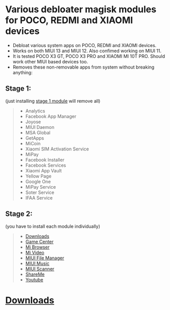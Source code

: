 # Various debloater magisk modules for POCO, REDMI and XIAOMI devices  
- Debloat various system apps on POCO, REDMI and XIAOMI devices.  
- Works on both MIUI 13 and MIUI 12. Also confimed working on MIUI 11.  
- It is tested POCO X3 GT, POCO X3 PRO and XIAOMI MI 10T PRO. Should work other MIUI based devices too.   
- Removes these non-removable apps from system without breaking anything:  
## Stage 1:  
(just installing [stage 1 module](https://github.com/symbuzzer/MIUI-Debloater-Magisk-Modules/tree/main/stage1) will remove all)  
  > - Analytics  
  > - Facebook App Manager  
  > - Joyose  
  > - MIUI Daemon  
  > - MSA Global  
  > - GetApps  
  > - MiCoin  
  > - Xiaomi SIM Activation Service  
  > - MiPay  
  > - Facebook Installer  
  > - Facebook Services  
  > - Xiaomi App Vault  
  > - Yellow Page  
  > - Google One  
  > - MiPay Service  
  > - Soter Service  
  > - IFAA Service  
## Stage 2:  
(you have to install each module individually)  
  > - [Downloads](https://github.com/symbuzzer/MIUI-Debloater-Magisk-Modules/tree/main/stage2-downloads)  
  > - [Game Center](https://github.com/symbuzzer/MIUI-Debloater-Magisk-Modules/tree/main/stage2-gamecenter)  
  > - [Mi Browser](https://github.com/symbuzzer/MIUI-Debloater-Magisk-Modules/tree/main/stage2-mibrowser)  
  > - [Mi Video](https://github.com/symbuzzer/MIUI-Debloater-Magisk-Modules/tree/main/stage2-mivideo)  
  > - [MIUI File Manager](https://github.com/symbuzzer/MIUI-Debloater-Magisk-Modules/tree/main/stage2-miuifilemanager)  
  > - [MIUI Music](https://github.com/symbuzzer/MIUI-Debloater-Magisk-Modules/tree/main/stage2-miuimusic)  
  > - [MIUI Scanner](https://github.com/symbuzzer/MIUI-Debloater-Magisk-Modules/tree/main/stage2-miuiscanner)  
  > - [ShareMe](https://github.com/symbuzzer/MIUI-Debloater-Magisk-Modules/tree/main/stage2-shareme)  
  > - [Youtube](https://github.com/symbuzzer/MIUI-Debloater-Magisk-Modules/tree/main/stage2-youtube)  
 
# [Downloads](https://github.com/symbuzzer/MIUI-Debloater-Magisk-Modules/releases)  
